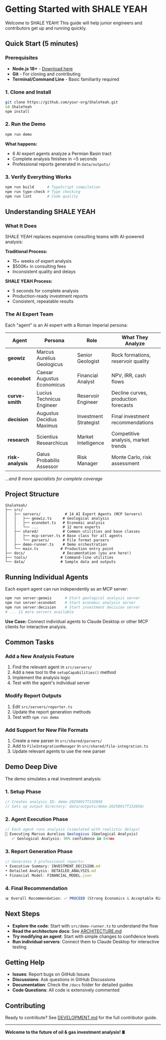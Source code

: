 # Getting Started with SHALE YEAH

Welcome to SHALE YEAH! This guide will help junior engineers and contributors get up and running quickly.

## Quick Start (5 minutes)

### Prerequisites
- **Node.js 18+** - [Download here](https://nodejs.org/)
- **Git** - For cloning and contributing
- **Terminal/Command Line** - Basic familiarity required

### 1. Clone and Install
```bash
git clone https://github.com/your-org/ShaleYeah.git
cd ShaleYeah
npm install
```

### 2. Run the Demo
```bash
npm run demo
```

**What happens:**
- 6 AI expert agents analyze a Permian Basin tract
- Complete analysis finishes in ~5 seconds
- Professional reports generated in `data/outputs/`

### 3. Verify Everything Works
```bash
npm run build      # TypeScript compilation
npm run type-check # Type checking
npm run lint       # Code quality
```

## Understanding SHALE YEAH

### What It Does
SHALE YEAH replaces expensive consulting teams with AI-powered analysis:

**Traditional Process:**
- 15+ weeks of expert analysis
- $500K+ in consulting fees
- Inconsistent quality and delays

**SHALE YEAH Process:**
- 5 seconds for complete analysis
- Production-ready investment reports
- Consistent, repeatable results

### The AI Expert Team

Each "agent" is an AI expert with a Roman Imperial persona:

| Agent | Persona | Role | What They Analyze |
|-------|---------|------|-------------------|
| **geowiz** | Marcus Aurelius Geologicus | Senior Geologist | Rock formations, reservoir quality |
| **econobot** | Caesar Augustus Economicus | Financial Analyst | NPV, IRR, cash flows |
| **curve-smith** | Lucius Technicus Engineer | Reservoir Engineer | Decline curves, production forecasts |
| **decision** | Augustus Decidius Maximus | Investment Strategist | Final investment recommendations |
| **research** | Scientius Researchicus | Market Intelligence | Competitive analysis, market trends |
| **risk-analysis** | Gaius Probabilis Assessor | Risk Manager | Monte Carlo, risk assessment |

*...and 8 more specialists for complete coverage*

## Project Structure

```
ShaleYeah/
├── src/
│   ├── servers/           # 14 AI Expert Agents (MCP Servers)
│   │   ├── geowiz.ts     # Geological analysis
│   │   ├── econobot.ts   # Economic analysis
│   │   └── ...           # 12 more experts
│   ├── shared/           # Common utilities and base classes
│   │   ├── mcp-server.ts # Base class for all agents
│   │   └── parsers/      # File format parsers
│   ├── demo-runner.ts    # Demo orchestration
│   └── main.ts          # Production entry point
├── docs/                 # Documentation (you are here!)
├── tools/               # Command-line utilities
└── data/                # Sample data and outputs
```

## Running Individual Agents

Each expert agent can run independently as an MCP server:

```bash
npm run server:geowiz      # Start geological analysis server
npm run server:econobot    # Start economic analysis server
npm run server:decision    # Start investment decision server
# ... 11 more servers available
```

**Use Case:** Connect individual agents to Claude Desktop or other MCP clients for interactive analysis.

## Common Tasks

### Add a New Analysis Feature
1. Find the relevant agent in `src/servers/`
2. Add a new tool to the `setupCapabilities()` method
3. Implement the analysis logic
4. Test with the agent's individual server

### Modify Report Outputs
1. Edit `src/servers/reporter.ts`
2. Update the report generation methods
3. Test with `npm run demo`

### Add Support for New File Formats
1. Create a new parser in `src/shared/parsers/`
2. Add to `FileIntegrationManager` in `src/shared/file-integration.ts`
3. Update relevant agents to use the new parser

## Demo Deep Dive

The demo simulates a real investment analysis:

### 1. Setup Phase
```typescript
// Creates analysis ID: demo-20250917T132058
// Sets up output directory: data/outputs/demo-20250917T132058/
```

### 2. Agent Execution Phase
```typescript
// Each agent runs analysis (simulated with realistic delays)
🤖 Executing Marcus Aurelius Geologicus (Geological Analysis)
   ✅ Geological Analysis: 90% confidence in 844ms
```

### 3. Report Generation Phase
```typescript
// Generates 3 professional reports:
• Executive Summary: INVESTMENT_DECISION.md
• Detailed Analysis: DETAILED_ANALYSIS.md
• Financial Model: FINANCIAL_MODEL.json
```

### 4. Final Recommendation
```typescript
📊 Overall Recommendation: ✅ PROCEED (Strong Economics & Acceptable Risk)
```

## Next Steps

- **Explore the code**: Start with `src/demo-runner.ts` to understand the flow
- **Read the architecture docs**: See [ARCHITECTURE.md](./ARCHITECTURE.md)
- **Try modifying an agent**: Start with simple changes to confidence levels
- **Run individual servers**: Connect them to Claude Desktop for interactive testing

## Getting Help

- **Issues**: Report bugs on GitHub Issues
- **Discussions**: Ask questions in GitHub Discussions
- **Documentation**: Check the `/docs` folder for detailed guides
- **Code Questions**: All code is extensively commented

## Contributing

Ready to contribute? See [DEVELOPMENT.md](./DEVELOPMENT.md) for the full contributor guide.

---

**Welcome to the future of oil & gas investment analysis!** 🛢️